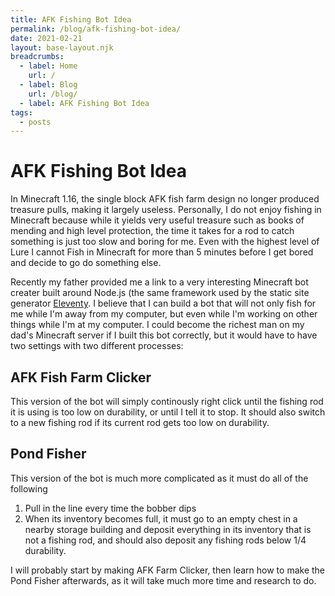 ```yaml
---
title: AFK Fishing Bot Idea
permalink: /blog/afk-fishing-bot-idea/
date: 2021-02-21
layout: base-layout.njk
breadcrumbs:
  - label: Home
    url: /
  - label: Blog
    url: /blog/
  - label: AFK Fishing Bot Idea
tags:
  - posts
---
```


# AFK Fishing Bot Idea

In Minecraft 1.16, the single block AFK fish farm design no longer produced treasure pulls, making it largely useless. Personally, I do not enjoy fishing in Minecraft because while it yields very useful treasure such as books of mending and high level protection, the time it takes for a rod to catch something is just too slow and boring for me. Even with the highest level of Lure I cannot Fish in Minecraft for more than 5 minutes before I get bored and decide to go do something else.

Recently my father provided me a link to a very interesting Minecraft bot creater built around Node.js (the same framework used by the static site generator [Eleventy](/blog/making-teenytek/). I believe that I can build a bot that will not only fish for me while I'm away from my computer, but even while I'm working on other things while I'm at my computer. I could become the richest man on my dad's Minecraft server if I built this bot correctly, but it would have to have two settings with two different processes:

## AFK Fish Farm Clicker

This version of the bot will simply continously right click until the fishing rod it is using is too low on durability, or until I tell it to stop. It should also switch to a new fishing rod if its current rod gets too low on durability.

## Pond Fisher

This version of the bot is much more complicated as it must do all of the following

1. Pull in the line every time the bobber dips
2. When its inventory becomes full, it must go to an empty chest in a nearby storage building and deposit everything in its inventory that is not a fishing rod, and should also deposit any fishing rods below 1/4 durability.

I will probably start by making AFK Farm Clicker, then learn how to make the Pond Fisher afterwards, as it will take much more time and research to do.

